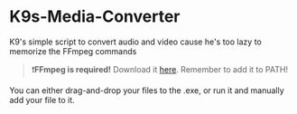 # K9s-Media-Converter

K9's simple script to convert audio and video cause he's too lazy to memorize the FFmpeg commands

>❗**FFmpeg is required!** Download it [here](https://ffmpeg.org/download.html). Remember to add it to PATH!

You can either drag-and-drop your files to the .exe, or run it and manually add your file to it.
